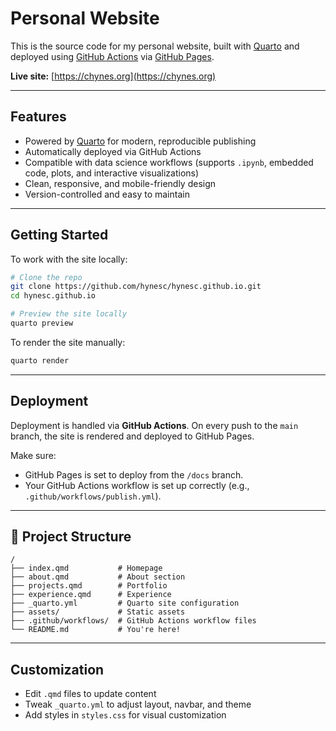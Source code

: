 # Personal Website

This is the source code for my personal website, built with [Quarto](https://quarto.org/) and deployed using [GitHub Actions](https://github.com/features/actions) via [GitHub Pages](https://pages.github.com/).

**Live site:** [https://chynes.org](https://chynes.org)

---

## Features

- Powered by [Quarto](https://quarto.org/) for modern, reproducible publishing
- Automatically deployed via GitHub Actions
- Compatible with data science workflows (supports `.ipynb`, embedded code, plots, and interactive visualizations)
- Clean, responsive, and mobile-friendly design
- Version-controlled and easy to maintain

---

## Getting Started

To work with the site locally:

```bash
# Clone the repo
git clone https://github.com/hynesc/hynesc.github.io.git
cd hynesc.github.io

# Preview the site locally
quarto preview
```

To render the site manually:

```bash
quarto render
```

---

## Deployment

Deployment is handled via **GitHub Actions**. On every push to the `main` branch, the site is rendered and deployed to GitHub Pages.

Make sure:
- GitHub Pages is set to deploy from the `/docs` branch.
- Your GitHub Actions workflow is set up correctly (e.g., `.github/workflows/publish.yml`).

---

## 📁 Project Structure

```
/
├── index.qmd           # Homepage
├── about.qmd           # About section
├── projects.qmd        # Portfolio
├── experience.qmd      # Experience
├── _quarto.yml         # Quarto site configuration
├── assets/             # Static assets
├── .github/workflows/  # GitHub Actions workflow files
└── README.md           # You're here!
```

---

## Customization

- Edit `.qmd` files to update content
- Tweak `_quarto.yml` to adjust layout, navbar, and theme
- Add styles in `styles.css` for visual customization
